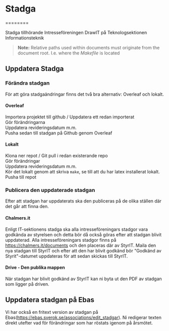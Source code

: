 # Stadga
========

Stadga tillhörande Intresseföreningen DrawIT på Teknologsektionen Informationsteknik

> **Note:**
> Relative paths used within documents must originate from the document root. I.e. where the *Makefile* is located
## Uppdatera Stadga

### Förändra stadgan
För att göra stadgaändringar finns det två bra alternativ: Overleaf och lokalt.

#### Overleaf 
  Importera projektet till github / Uppdatera ett redan importerat  
  Gör förändringarna  
  Uppdatera revideringsdatum m.m.  
  Pusha sedan till stadgan på Github genom Overleaf  

#### Lokalt
  Klona ner repot / Git pull i redan existerande repo  
  Gör förändringar  
  Uppdatera revideringsdatum m.m.  
  Kör det lokalt genom att skriva `make`, se till att du har latex installerat lokalt.  
  Pusha till repot 
  
### Publicera den uppdaterade stadgan
Efter att stadgan har uppdaterats ska den publiceras på de olika ställen där det går att finna den. 

#### Chalmers.it
Enligt IT-sektionens stadga ska alla intresseföreningars stadgor vara godkända av styrelsen och detta bör då också göras efter att stadgan blivit uppdaterad. Alla intresseföreningars stadgor finns på https://chalmers.it/documents och den placeras där av StyrIT. Maila den nya stadgan till StyrIT och efter att den har blivit godkänd bör "Godkänd av Styrit"-datumet uppdateras för att sedan skickas till StyrIT.

#### Drive - Den publika mappen
När stadgan har blivit godkänd av StyrIT kan ni byta ut den PDF av stadgan som ligger på driven.

## Uppdatera stadgan på Ebas
Vi har också en fritext version av stadgan på Ebas(https://ebas.sverok.se/associations/edit_stadgar). Ni redigerar texten direkt utefter vad för förändringar som har röstats igenom på årsmötet.
